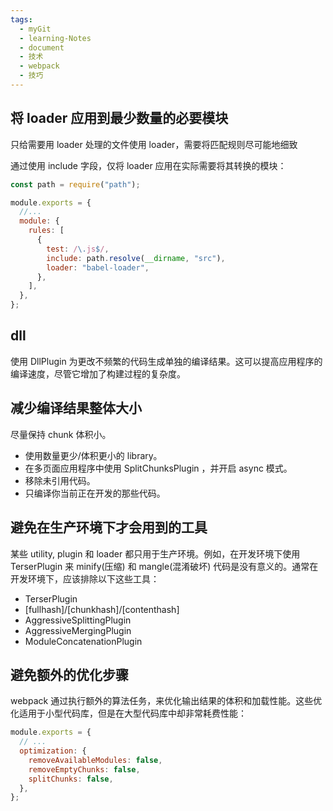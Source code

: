 ```yaml
---
tags:
  - myGit
  - learning-Notes
  - document
  - 技术
  - webpack
  - 技巧
---
```


## 将 loader 应用到最少数量的必要模块

只给需要用 loader 处理的文件使用 loader，需要将匹配规则尽可能地细致

通过使用 include 字段，仅将 loader 应用在实际需要将其转换的模块：

```js
const path = require("path");

module.exports = {
  //...
  module: {
    rules: [
      {
        test: /\.js$/,
        include: path.resolve(__dirname, "src"),
        loader: "babel-loader",
      },
    ],
  },
};
```

## dll

使用 DllPlugin 为更改不频繁的代码生成单独的编译结果。这可以提高应用程序的编译速度，尽管它增加了构建过程的复杂度。

## 减少编译结果整体大小

尽量保持 chunk 体积小。

- 使用数量更少/体积更小的 library。
- 在多页面应用程序中使用 SplitChunksPlugin ，并开启 async 模式。
- 移除未引用代码。
- 只编译你当前正在开发的那些代码。

## 避免在生产环境下才会用到的工具

某些 utility, plugin 和 loader 都只用于生产环境。例如，在开发环境下使用 TerserPlugin 来 minify(压缩) 和 mangle(混淆破坏) 代码是没有意义的。通常在开发环境下，应该排除以下这些工具：

- TerserPlugin
- [fullhash]/[chunkhash]/[contenthash]
- AggressiveSplittingPlugin
- AggressiveMergingPlugin
- ModuleConcatenationPlugin

## 避免额外的优化步骤

webpack 通过执行额外的算法任务，来优化输出结果的体积和加载性能。这些优化适用于小型代码库，但是在大型代码库中却非常耗费性能：

```js
module.exports = {
  // ...
  optimization: {
    removeAvailableModules: false,
    removeEmptyChunks: false,
    splitChunks: false,
  },
};
```
